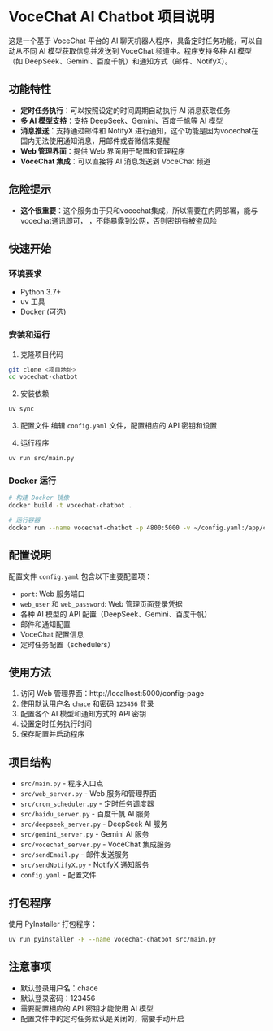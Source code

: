 # VoceChat AI Chatbot 项目说明

这是一个基于 VoceChat 平台的 AI 聊天机器人程序，具备定时任务功能，可以自动从不同 AI 模型获取信息并发送到 VoceChat 频道中。程序支持多种 AI 模型（如 DeepSeek、Gemini、百度千帆）和通知方式（邮件、NotifyX）。

## 功能特性

- **定时任务执行**：可以按照设定的时间周期自动执行 AI 消息获取任务
- **多 AI 模型支持**：支持 DeepSeek、Gemini、百度千帆等 AI 模型
- **消息推送**：支持通过邮件和 NotifyX 进行通知，这个功能是因为vocechat在国内无法使用通知消息，用邮件或者微信来提醒
- **Web 管理界面**：提供 Web 界面用于配置和管理程序
- **VoceChat 集成**：可以直接将 AI 消息发送到 VoceChat 频道

## 危险提示
- **这个很重要**：这个服务由于只和vocechat集成，所以需要在内网部署，能与vocechat通讯即可，
，不能暴露到公网，否则密钥有被盗风险


## 快速开始

### 环境要求
- Python 3.7+
- uv 工具
- Docker (可选)

### 安装和运行

1. 克隆项目代码
```bash
git clone <项目地址>
cd vocechat-chatbot
```

2. 安装依赖
```bash
uv sync
```

3. 配置文件
编辑 `config.yaml` 文件，配置相应的 API 密钥和设置

4. 运行程序
```bash
uv run src/main.py
```

### Docker 运行

```bash
# 构建 Docker 镜像
docker build -t vocechat-chatbot .

# 运行容器
docker run --name vocechat-chatbot -p 4800:5000 -v ~/config.yaml:/app/config.yaml -v /etc/localtime:/etc/localtime vocechat-chatbot:latest
```

## 配置说明

配置文件 `config.yaml` 包含以下主要配置项：
- `port`: Web 服务端口
- `web_user` 和 `web_password`: Web 管理页面登录凭据
- 各种 AI 模型的 API 配置（DeepSeek、Gemini、百度千帆）
- 邮件和通知配置
- VoceChat 配置信息
- 定时任务配置（schedulers）

## 使用方法

1. 访问 Web 管理界面：http://localhost:5000/config-page
2. 使用默认用户名 `chace` 和密码 `123456` 登录
3. 配置各个 AI 模型和通知方式的 API 密钥
4. 设置定时任务执行时间
5. 保存配置并启动程序

## 项目结构

- `src/main.py` - 程序入口点
- `src/web_server.py` - Web 服务和管理界面
- `src/cron_scheduler.py` - 定时任务调度器
- `src/baidu_server.py` - 百度千帆 AI 服务
- `src/deepseek_server.py` - DeepSeek AI 服务
- `src/gemini_server.py` - Gemini AI 服务
- `src/vocechat_server.py` - VoceChat 集成服务
- `src/sendEmail.py` - 邮件发送服务
- `src/sendNotifyX.py` - NotifyX 通知服务
- `config.yaml` - 配置文件

## 打包程序

使用 PyInstaller 打包程序：
```bash
uv run pyinstaller -F --name vocechat-chatbot src/main.py
```

## 注意事项

- 默认登录用户名：chace
- 默认登录密码：123456
- 需要配置相应的 API 密钥才能使用 AI 模型
- 配置文件中的定时任务默认是关闭的，需要手动开启
